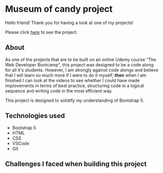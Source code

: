 # Museum of candy project
Hello friend! Thank you for having a look at one of my projects!

Please click <a href="">here</a> to see the project.

## About
As one of the projects that are to be built on an online Udemy course "The Web Developer Bootcamp", this project was designed to be a code along for all it's students. However, I am strongly against code alongs and believe that I will learn so much more if I were to do it myself, <b>then</b> when I am finished I can look at the videos to see whether I could have made improvements in terms of best practice, structuring code in a logical sequence and writing code in the most efficient way.

This project is designed to solidify my understanding of Bootstrap 5.

## Technologies used
+ Bootstrap 5
+ HTML
+ CSS
+ VSCode
+ Git

## Challenges I faced when building this project
